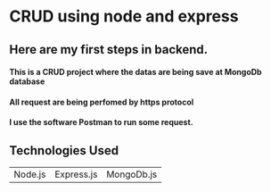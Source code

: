 # CRUD using node and express
## Here are my first steps in backend.
#### This is a CRUD project where the datas are being save at MongoDb database
#### All request are being perfomed by https protocol
#### I use the software Postman to run some request.

## Technologies Used

<table> 
  <tr>
    <td>Node.js</td>
    <td>Express.js</td>
    <td>MongoDb.js</td>
  </tr>

</table>
